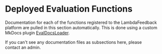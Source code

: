 # Deployed Evaluation Functions

Documentation for each of the functions registered to the LambdaFeedback platform are pulled in this section automatically. This is done using a custom MkDocs plugin [EvalDocsLoader](https://github.com/lambda-feedback/EvalDocsLoader).

If you can't see any documentation files as subsections here, please contact an admin.

